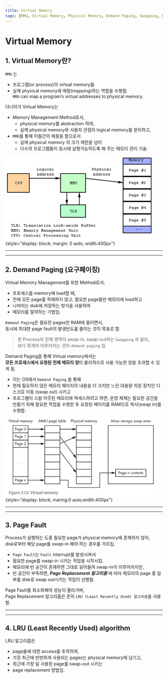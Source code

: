 ```yaml
---
title: Virtual Memory
tags: [MMU, Virtual Memory, Physical Memory, Demand Paging, Swapping, Page Fault, Page Replacement, LRU]
---
```


# Virtual Memory

## **1. Virtual Memory란?**

`MMU` 는 

* 프로그램(or process)의 virtual memory를 
* 실제 physical memory에 매핑(mapping)하는 역할을 수행함.  
`MMU` can map a program’s virtual addresses to physical memory. 

더나아가 Virtual Memory는

* Memory Management Method로서, 
    * physical memory를 abstraction 하여,
    * 실제 physical memory와 사용자 관점의 logical memory를 분리하고, 
* `MMU`를 통해 이들간의 매핑을 함으로서
    * 실제 physical memory 의 크기 제한을 넘어
    * 다수의 프로그램들이 동시에 실행가능하도록 해 주는 메모리 관리 기술.

![](./img/virtual_memory.png){style="display: block; margin: 0 auto; width:400px"}

---

---

## **2. Demand Paging (요구페이징)**

Virtual Memory Management를 위한 Method로서,

* 프로세스를 memory에 load할 때, 
* 전체 모든 page를 적재하지 않고, 필요한 page들만 메모리에 load하고
* 나머지는 disk에 저장하는 방식을 사용하여
* 메모리를 절약하는 기법임.

`Demand Paging`은 필요한 pages만 RAM에 올리면서,  
동시에 최대한 page fault의 발생빈도를 줄이는 것이 목표로 함.

> 한 Process의 전체 영역이 swap-in, swap-out하는 `Swapping` 과 달리,  
> 보다 쪼개어 이루어지는 것이 `demand paging` 임.

Demand Paging을 통해 Virtual memory에서는  
**모든 프로세스에서 요청된 전체 메모리 양**이 물리적으로 사용 가능한 양을 초과할 수 있게 됨.

* 이는 OS에서 `Demand Paging` 을 통해 
* 현재 필요하지 않은 메모리 페이지의 내용을 더 크지만 느린 대용량 저장 장치인 디스크로 이동 (swap out) 시키고 
* 프로그램이 스왑 아웃된 메모리에 액세스하려고 하면, 운영 체제는 필요한 공간을 만들기 위해 필요한 작업을 수행한 후 요청된 페이지를 RAM으로 복사(swap in)를 수행함.

![](./img/virtual_memory2.png){style="display: block; maring:0 auto;width:400px"}

---

---

## **3. Page Fault**

Process가 실행하는 도중 필요한 page가 physical memory에 존재하지 않아,  
disk로부터 해당 page를 swap-in 해야 하는 경우를 가르킴.

* `Page Fault`는 `Fault` interrupt를 발생시켜서 
* 필요한 page를 swap-in 시키는 작업을 시작시킴.
* 메모리에 빈 공간이 존재하면 그대로 읽어들여 swap-in이 이루어지지만,
* 빈 공간이 부족하면, ***Page Replacement 알고리즘*** 에 따라 메모리의 page 중 일부를 disk로 swap out시키는 작업이 선행됨.


Page Fault를 최소화해야 성능이 올라가며,  
Page Replacement 알고리즘은 흔히 `LRU (Least Recently Used) 알고리즘`을 사용함.

---

---

## **4. LRU (Least Recently Used) algorithm**

LRU 알고리즘은

* page들에 대한 access를 추적하여,
* 가장 최근에 빈번하게 사용되는 pages는 physical memory에 남기고,
* 최근에 가장 덜 사용된 page를 swap-out 시키는
* page replacement 방법임. 
